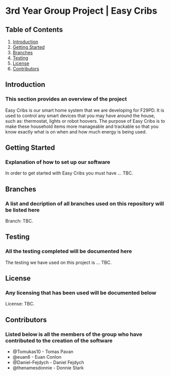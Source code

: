 # 3rd Year Group Project | Easy Cribs


## Table of Contents

1. [Introduction](#introduction)
2. [Getting Started](#getting-started)
3. [Branches](#branches)
4. [Testing](#testing)
5. [License](#license)
6. [Contributors](#contributors)


## Introduction

### This section provides an overview of the project

Easy Cribs is our smart home system that we are developing for F29PD. It is used to control any smart devices that you may have around the house, such as: thermostat, lights or robot hoovers. The purpose of Easy Cribs is to make these household items more manageable and trackable so that you know exactly what is on when and how much energy is being used.


## Getting Started

### Explanation of how to set up our software

In order to get started with Easy Cribs you must have ... TBC.


## Branches

### A list and decription of all branches used on this repository will be listed here

Branch: TBC.


## Testing

### All the testing completed will be documented here

The testing we have used on this project is ... TBC.


## License

### Any licensing that has been used will be documented below

License: TBC.


## Contributors

### Listed below is all the members of the group who have contributed to the creation of the software


- @Tomukas10 - Tomas Pavan
- @euan6 - Euan Conlon
- @Daniel-Fejdych - Daniel Fejdych
- @thenamesdonnie - Donnie Stark